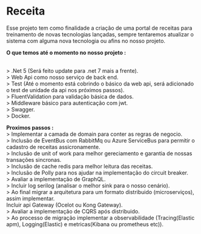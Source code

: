 # Receita
Esse projeto tem como finalidade a criação de uma portal de receitas para treinamento de novas tecnologias lançadas, sempre tentaremos atualizar o sistema com alguma nova 
tecnologia ou afins no nosso projeto.

<b>O que temos até o momento no nosso projeto :</b>

<br> > .Net 5 (Será feito update para .net 7 mais a frente).
<br> > Web Api como nosso serviço de back end.
<br> > Test (Até o momento está cobrindo o básico da web api, será adicionado o test de unidade da api nos próximos passos).
<br> > FluentValidation para validação básica de dados. 
<br> > Middleware básico para autenticação com jwt.
<br> > Swagger.
<br> > Docker.
 
 
<b>Proximos passos :</b>
 <br>> Implementar a camada de domain para conter as regras de negocio.
 <br>> Inclusão de EventBus com RabbitMq ou Azure ServiceBus para permitir o cadastro de receitas assicronamente.
 <br>> Inclusão de unit of work para melhor gereciamento e garantia de nossas transações sincronas.
 <br>> Inclusão de cache redis para melhor leitura das receitas.
 <br>> Inclusão de Polly para nos ajudar na implementação do circuit breaker.
 <br>> Avaliar a implementação de GraphQL. 
 <br>> Incluir log serilog (analisar o melhor sink para o nosso cenário).
 <br>> Ao final migrar a arquitetura para um formato distribuido (microserviços), assim implementar.
 <br> Incluir api Gateway (Ocelot ou Kong Gateway).
 <br>> Avaliar a implementação de CQRS após distribuido.
 <br>> Ao processo de migração implementar a observabilidade (Tracing(Elastic apm), Logging(Elastic) e metricas(Kibana ou prometheus etc)).


